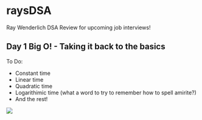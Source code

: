# raysDSA
 Ray Wenderlich DSA Review for upcoming job interviews!

## Day 1 Big O! - Taking it back to the basics 
To Do: 
- Constant time 
- Linear time
- Quadratic time 
- Logarithimic time (what a word to try to remember how to spell amirite?)
- And the rest!

![](https://media.giphy.com/media/3orieMlrdm4bxzP3jy/giphy.gif)

